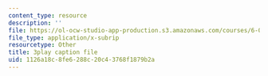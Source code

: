 ```yaml
---
content_type: resource
description: ''
file: https://ol-ocw-studio-app-production.s3.amazonaws.com/courses/6-00-introduction-to-computer-science-and-programming-fall-2008/1126a18c8fe6288c20c43768f1879b2a_WGDbIKtjmSs.srt
file_type: application/x-subrip
resourcetype: Other
title: 3play caption file
uid: 1126a18c-8fe6-288c-20c4-3768f1879b2a
---
```

